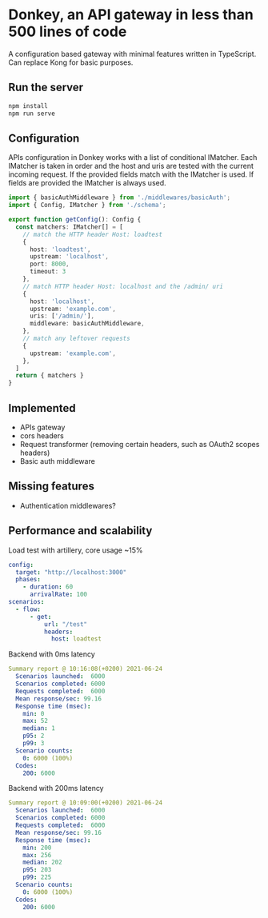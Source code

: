 # Donkey, an API gateway in less than 500 lines of code

A configuration based gateway with minimal features written in TypeScript.
Can replace Kong for basic purposes.
## Run the server

```bash
npm install
npm run serve
```

## Configuration

APIs configuration in Donkey works with a list of conditional IMatcher.
Each IMatcher is taken in order and the host and uris are tested with the current incoming request.
If the provided fields match with the IMatcher is used.
If fields are provided the IMatcher is always used.

```ts
import { basicAuthMiddleware } from './middlewares/basicAuth';
import { Config, IMatcher } from './schema';

export function getConfig(): Config {
  const matchers: IMatcher[] = [
    // match the HTTP header Host: loadtest
    {
      host: 'loadtest',
      upstream: 'localhost',
      port: 8000,
      timeout: 3
    },
    // match HTTP header Host: localhost and the /admin/ uri
    {
      host: 'localhost',
      upstream: 'example.com',
      uris: ['/admin/'],
      middleware: basicAuthMiddleware,
    },
    // match any leftover requests
    {
      upstream: 'example.com',
    },
  ]
  return { matchers }
}
```

## Implemented

  * APIs gateway
  * cors headers
  * Request transformer (removing certain headers, such as OAuth2 scopes headers)
  * Basic auth middleware
## Missing features

  * Authentication middlewares?


## Performance and scalability

Load test with artillery, core usage ~15%

```yaml
config:
  target: "http://localhost:3000"
  phases:
    - duration: 60
      arrivalRate: 100
scenarios:
  - flow:
      - get:
          url: "/test"
          headers:
            host: loadtest
```

Backend with 0ms latency

```yaml
Summary report @ 10:16:08(+0200) 2021-06-24
  Scenarios launched:  6000
  Scenarios completed: 6000
  Requests completed:  6000
  Mean response/sec: 99.16
  Response time (msec):
    min: 0
    max: 52
    median: 1
    p95: 2
    p99: 3
  Scenario counts:
    0: 6000 (100%)
  Codes:
    200: 6000
```

Backend with 200ms latency

```yaml
Summary report @ 10:09:00(+0200) 2021-06-24
  Scenarios launched:  6000
  Scenarios completed: 6000
  Requests completed:  6000
  Mean response/sec: 99.16
  Response time (msec):
    min: 200
    max: 256
    median: 202
    p95: 203
    p99: 225
  Scenario counts:
    0: 6000 (100%)
  Codes:
    200: 6000
```


